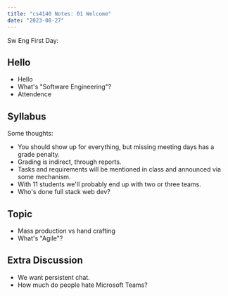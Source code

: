 ```yaml
---
title: "cs4140 Notes: 01 Welcome"
date: "2023-08-27"
---
```


Sw Eng First Day:

## Hello

 - Hello
 - What's "Software Engineering"?
 - Attendence

## Syllabus

Some thoughts:

 - You should show up for everything, but missing
   meeting days has a grade penalty.
 - Grading is indirect, through reports.
 - Tasks and requirements will be mentioned in class
   and announced via some mechanism.
 - With 11 students we'll probably end up with two or three teams.
 - Who's done full stack web dev?

## Topic

 - Mass production vs hand crafting
 - What's "Agile"?

## Extra Discussion

 - We want persistent chat.
 - How much do people hate Microsoft Teams?

